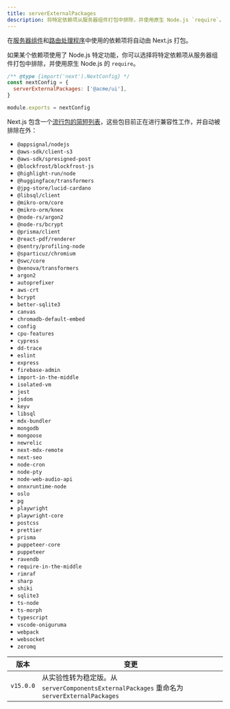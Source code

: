 ```yaml
---
title: serverExternalPackages
description: 将特定依赖项从服务器组件打包中排除，并使用原生 Node.js `require`。
---
```


在[服务器组件](/nextjs-cn/app/building-your-application/rendering/server-components)和[路由处理程序](/nextjs-cn/app/building-your-application/routing/route-handlers)中使用的依赖项将自动由 Next.js 打包。

如果某个依赖项使用了 Node.js 特定功能，你可以选择将特定依赖项从服务器组件打包中排除，并使用原生 Node.js 的 `require`。

```js
/** @type {import('next').NextConfig} */
const nextConfig = {
  serverExternalPackages: ['@acme/ui'],
}

module.exports = nextConfig
```

Next.js 包含一个[流行包的简短列表](https://github.com/vercel/next.js/blob/canary/packages/next/src/lib/server-external-packages.json)，这些包目前正在进行兼容性工作，并自动被排除在外：

- `@appsignal/nodejs`
- `@aws-sdk/client-s3`
- `@aws-sdk/spresigned-post`
- `@blockfrost/blockfrost-js`
- `@highlight-run/node`
- `@huggingface/transformers`
- `@jpg-store/lucid-cardano`
- `@libsql/client`
- `@mikro-orm/core`
- `@mikro-orm/knex`
- `@node-rs/argon2`
- `@node-rs/bcrypt`
- `@prisma/client`
- `@react-pdf/renderer`
- `@sentry/profiling-node`
- `@sparticuz/chromium`
- `@swc/core`
- `@xenova/transformers`
- `argon2`
- `autoprefixer`
- `aws-crt`
- `bcrypt`
- `better-sqlite3`
- `canvas`
- `chromadb-default-embed`
- `config`
- `cpu-features`
- `cypress`
- `dd-trace`
- `eslint`
- `express`
- `firebase-admin`
- `import-in-the-middle`
- `isolated-vm`
- `jest`
- `jsdom`
- `keyv`
- `libsql`
- `mdx-bundler`
- `mongodb`
- `mongoose`
- `newrelic`
- `next-mdx-remote`
- `next-seo`
- `node-cron`
- `node-pty`
- `node-web-audio-api`
- `onnxruntime-node`
- `oslo`
- `pg`
- `playwright`
- `playwright-core`
- `postcss`
- `prettier`
- `prisma`
- `puppeteer-core`
- `puppeteer`
- `ravendb`
- `require-in-the-middle`
- `rimraf`
- `sharp`
- `shiki`
- `sqlite3`
- `ts-node`
- `ts-morph`
- `typescript`
- `vscode-oniguruma`
- `webpack`
- `websocket`
- `zeromq`

| 版本      | 变更                                                                                        |
| --------- | ------------------------------------------------------------------------------------------- |
| `v15.0.0` | 从实验性转为稳定版。从 `serverComponentsExternalPackages` 重命名为 `serverExternalPackages` |

